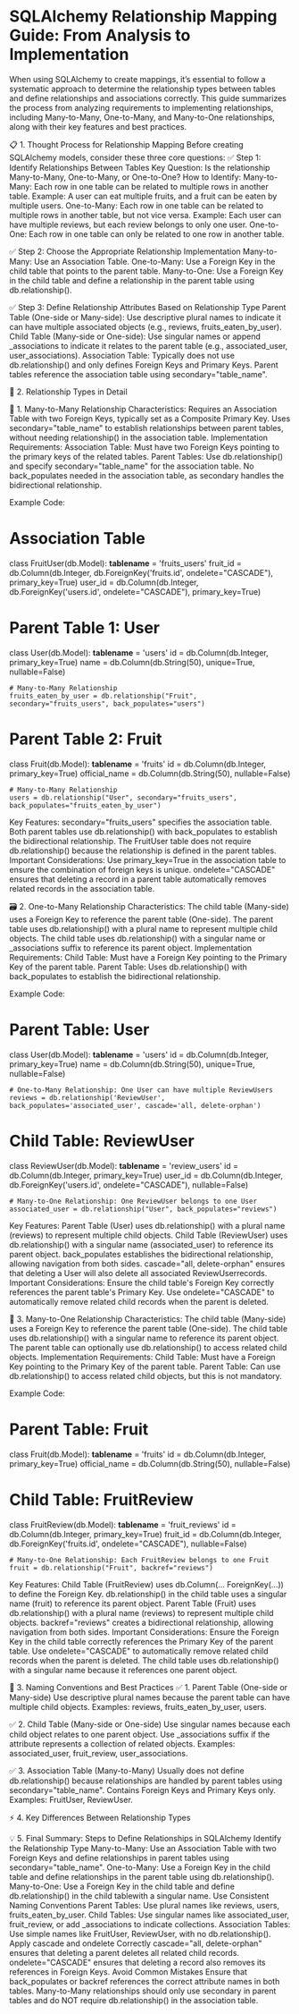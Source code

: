 
# SQLAlchemy Relationship Mapping Guide: From Analysis to Implementation
When using SQLAlchemy to create mappings, it’s essential to follow a systematic approach to determine the relationship types between tables and define relationships and associations correctly. This guide summarizes the process from analyzing requirements to implementing relationships, including Many-to-Many, One-to-Many, and Many-to-One relationships, along with their key features and best practices.

📋 1. Thought Process for Relationship Mapping
Before creating SQLAlchemy models, consider these three core questions:
✅ Step 1: Identify Relationships Between Tables
Key Question: Is the relationship Many-to-Many, One-to-Many, or One-to-One?
How to Identify:
Many-to-Many: Each row in one table can be related to multiple rows in another table. Example: A user can eat multiple fruits, and a fruit can be eaten by multiple users.
One-to-Many: Each row in one table can be related to multiple rows in another table, but not vice versa. Example: Each user can have multiple reviews, but each review belongs to only one user.
One-to-One: Each row in one table can only be related to one row in another table.

✅ Step 2: Choose the Appropriate Relationship Implementation
Many-to-Many: Use an Association Table.
One-to-Many: Use a Foreign Key in the child table that points to the parent table.
Many-to-One: Use a Foreign Key in the child table and define a relationship in the parent table using db.relationship().

✅ Step 3: Define Relationship Attributes Based on Relationship Type
Parent Table (One-side or Many-side): Use descriptive plural names to indicate it can have multiple associated objects (e.g., reviews, fruits_eaten_by_user).
Child Table (Many-side or One-side): Use singular names or append _associations to indicate it relates to the parent table (e.g., associated_user, user_associations).
Association Table: Typically does not use db.relationship() and only defines Foreign Keys and Primary Keys. Parent tables reference the association table using secondary="table_name".


🧩 2. Relationship Types in Detail

🔗 1. Many-to-Many Relationship
Characteristics:
Requires an Association Table with two Foreign Keys, typically set as a Composite Primary Key.
Uses secondary="table_name" to establish relationships between parent tables, without needing relationship() in the association table.
Implementation Requirements:
Association Table: Must have two Foreign Keys pointing to the primary keys of the related tables.
Parent Tables: Use db.relationship() and specify secondary="table_name" for the association table.
No back_populates needed in the association table, as secondary handles the bidirectional relationship.

Example Code:

# Association Table
class FruitUser(db.Model):
    __tablename__ = 'fruits_users'
    fruit_id = db.Column(db.Integer, db.ForeignKey('fruits.id', ondelete="CASCADE"), primary_key=True)
    user_id = db.Column(db.Integer, db.ForeignKey('users.id', ondelete="CASCADE"), primary_key=True)


# Parent Table 1: User
class User(db.Model):
    __tablename__ = 'users'
    id = db.Column(db.Integer, primary_key=True)
    name = db.Column(db.String(50), unique=True, nullable=False)

    # Many-to-Many Relationship
    fruits_eaten_by_user = db.relationship("Fruit", secondary="fruits_users", back_populates="users")


# Parent Table 2: Fruit
class Fruit(db.Model):
    __tablename__ = 'fruits'
    id = db.Column(db.Integer, primary_key=True)
    official_name = db.Column(db.String(50), nullable=False)

    # Many-to-Many Relationship
    users = db.relationship("User", secondary="fruits_users", back_populates="fruits_eaten_by_user")

Key Features:
secondary="fruits_users" specifies the association table.
Both parent tables use db.relationship() with back_populates to establish the bidirectional relationship.
The FruitUser table does not require db.relationship() because the relationship is defined in the parent tables.
Important Considerations:
Use primary_key=True in the association table to ensure the combination of foreign keys is unique.
ondelete="CASCADE" ensures that deleting a record in a parent table automatically removes related records in the association table.


🗃️ 2. One-to-Many Relationship
Characteristics:
The child table (Many-side) uses a Foreign Key to reference the parent table (One-side).
The parent table uses db.relationship() with a plural name to represent multiple child objects.
The child table uses db.relationship() with a singular name or _associations suffix to reference its parent object.
Implementation Requirements:
Child Table: Must have a Foreign Key pointing to the Primary Key of the parent table.
Parent Table: Uses db.relationship() with back_populates to establish the bidirectional relationship.

Example Code:

# Parent Table: User
class User(db.Model):
    __tablename__ = 'users'
    id = db.Column(db.Integer, primary_key=True)
    name = db.Column(db.String(50), unique=True, nullable=False)

    # One-to-Many Relationship: One User can have multiple ReviewUsers
    reviews = db.relationship('ReviewUser', back_populates='associated_user', cascade='all, delete-orphan')


# Child Table: ReviewUser
class ReviewUser(db.Model):
    __tablename__ = 'review_users'
    id = db.Column(db.Integer, primary_key=True)
    user_id = db.Column(db.Integer, db.ForeignKey('users.id', ondelete="CASCADE"), nullable=False)

    # Many-to-One Relationship: One ReviewUser belongs to one User
    associated_user = db.relationship("User", back_populates="reviews")

Key Features:
Parent Table (User) uses db.relationship() with a plural name (reviews) to represent multiple child objects.
Child Table (ReviewUser) uses db.relationship() with a singular name (associated_user) to reference its parent object.
back_populates establishes the bidirectional relationship, allowing navigation from both sides.
cascade="all, delete-orphan" ensures that deleting a User will also delete all associated ReviewUserrecords.
Important Considerations:
Ensure the child table's Foreign Key correctly references the parent table's Primary Key.
Use ondelete="CASCADE" to automatically remove related child records when the parent is deleted.


🔁 3. Many-to-One Relationship
Characteristics:
The child table (Many-side) uses a Foreign Key to reference the parent table (One-side).
The child table uses db.relationship() with a singular name to reference its parent object.
The parent table can optionally use db.relationship() to access related child objects.
Implementation Requirements:
Child Table: Must have a Foreign Key pointing to the Primary Key of the parent table.
Parent Table: Can use db.relationship() to access related child objects, but this is not mandatory.

Example Code:

# Parent Table: Fruit
class Fruit(db.Model):
    __tablename__ = 'fruits'
    id = db.Column(db.Integer, primary_key=True)
    official_name = db.Column(db.String(50), nullable=False)


# Child Table: FruitReview
class FruitReview(db.Model):
    __tablename__ = 'fruit_reviews'
    id = db.Column(db.Integer, primary_key=True)
    fruit_id = db.Column(db.Integer, db.ForeignKey('fruits.id', ondelete="CASCADE"), nullable=False)

    # Many-to-One Relationship: Each FruitReview belongs to one Fruit
    fruit = db.relationship("Fruit", backref="reviews")

Key Features:
Child Table (FruitReview) uses db.Column(... ForeignKey(...)) to define the Foreign Key.
db.relationship() in the child table uses a singular name (fruit) to reference its parent object.
Parent Table (Fruit) uses db.relationship() with a plural name (reviews) to represent multiple child objects.
backref="reviews" creates a bidirectional relationship, allowing navigation from both sides.
Important Considerations:
Ensure the Foreign Key in the child table correctly references the Primary Key of the parent table.
Use ondelete="CASCADE" to automatically remove related child records when the parent is deleted.
The child table uses db.relationship() with a singular name because it references one parent object.


🧠 3. Naming Conventions and Best Practices
✅ 1. Parent Table (One-side or Many-side)
Use descriptive plural names because the parent table can have multiple child objects.
Examples: reviews, fruits_eaten_by_user, users.

✅ 2. Child Table (Many-side or One-side)
Use singular names because each child object relates to one parent object.
Use _associations suffix if the attribute represents a collection of related objects.
Examples: associated_user, fruit_review, user_associations.

✅ 3. Association Table (Many-to-Many)
Usually does not define db.relationship() because relationships are handled by parent tables using secondary="table_name".
Contains Foreign Keys and Primary Keys only.
Examples: FruitUser, ReviewUser.


⚡ 4. Key Differences Between Relationship Types



💡 5. Final Summary: Steps to Define Relationships in SQLAlchemy
Identify the Relationship Type
Many-to-Many: Use an Association Table with two Foreign Keys and define relationships in parent tables using secondary="table_name".
One-to-Many: Use a Foreign Key in the child table and define relationships in the parent table using db.relationship().
Many-to-One: Use a Foreign Key in the child table and define db.relationship() in the child tablewith a singular name.
Use Consistent Naming Conventions
Parent Tables: Use plural names like reviews, users, fruits_eaten_by_user.
Child Tables: Use singular names like associated_user, fruit_review, or add _associations to indicate collections.
Association Tables: Use simple names like FruitUser, ReviewUser, with no db.relationship().
Apply cascade and ondelete Correctly
cascade="all, delete-orphan" ensures that deleting a parent deletes all related child records.
ondelete="CASCADE" ensures that deleting a record also removes its references in Foreign Keys.
Avoid Common Mistakes
Ensure that back_populates or backref references the correct attribute names in both tables.
Many-to-Many relationships should only use secondary in parent tables and do NOT require db.relationship() in the association table.
